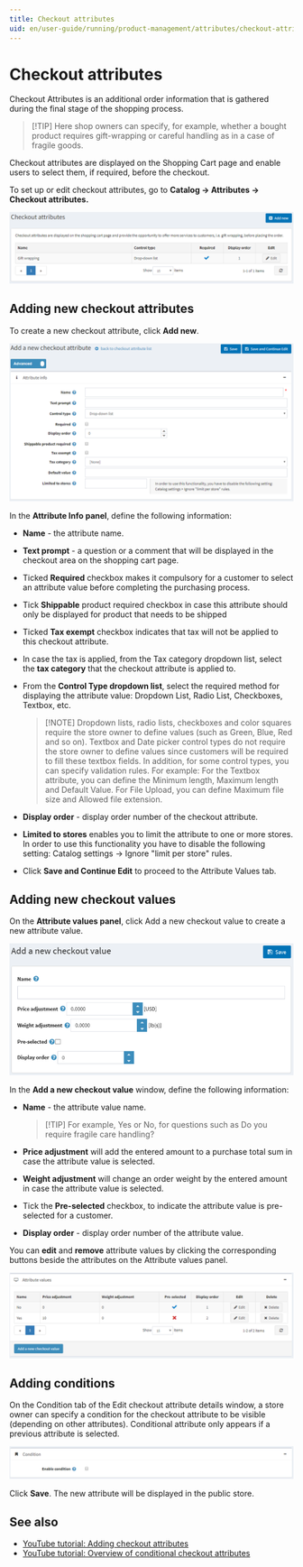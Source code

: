 ```yaml
---
title: Checkout attributes
uid: en/user-guide/running/product-management/attributes/checkout-attributes
---
```


# Checkout attributes

Checkout Attributes is an additional order information that is gathered during the final stage of the shopping process.

> [!TIP] Here shop owners can specify, for example, whether a bought product requires gift-wrapping or careful handling as in a case of fragile goods.

Checkout attributes are displayed on the Shopping Cart page and enable users to select them, if required, before the checkout.

To set up or edit checkout attributes, go to **Catalog → Attributes → Checkout attributes.**

![checkout_attributes](_static/checkout-attributes/checkout_attributes.png)

## Adding new checkout attributes

To create a new checkout attribute, click **Add new**.

![add_a_new_checkout_attributes](_static/checkout-attributes/add_a_new_checkout_attributes.png)

In the **Attribute Info panel**, define the following information:

- **Name** - the attribute name.
- **Text prompt** - a question or a comment that will be displayed in the checkout area on the shopping cart page.
- Ticked **Required** checkbox makes it compulsory for a customer to select an attribute value before completing the purchasing process.
- Tick **Shippable** product required checkbox in case this attribute should only be displayed for product that needs to be shipped
- Ticked **Tax exempt** checkbox indicates that tax will not be applied to this checkout attribute.
- In case the tax is applied, from the Tax category dropdown list, select the **tax category** that the checkout attribute is applied to.
- From the **Control Type dropdown list**, select the required method for displaying the attribute value: Dropdown List, Radio List, Checkboxes, Textbox, etc.
    
    > [!NOTE] Dropdown lists, radio lists, checkboxes and color squares require the store owner to define values (such as Green, Blue, Red and so on). Textbox and Date picker control types do not require the store owner to define values since customers will be required to fill these textbox fields. In addition, for some control types, you can specify validation rules. For example: For the Textbox attribute, you can define the Minimum length, Maximum length and Default Value. For File Upload, you can define Maximum file size and Allowed file extension.

- **Display order** - display order number of the checkout attribute.

- **Limited to stores** enables you to limit the attribute to one or more stores. In order to use this functionality you have to disable the following setting: Catalog settings → Ignore "limit per store" rules.
- Click **Save and Continue Edit** to proceed to the Attribute Values tab.

## Adding new checkout values

On the **Attribute values panel**, click Add a new checkout value to create a new attribute value.

![add_a_new_checkout_value](_static/checkout-attributes/add_a_new_checkout_value.png)

In the **Add a new checkout value** window, define the following information:

- **Name** - the attribute value name.
    
    > [!TIP] For example, Yes or No, for questions such as Do you require fragile care handling?

- **Price adjustment** will add the entered amount to a purchase total sum in case the attribute value is selected.

- **Weight adjustment** will change an order weight by the entered amount in case the attribute value is selected.
- Tick the **Pre-selected** checkbox, to indicate the attribute value is pre-selected for a customer.
- **Display order** - display order number of the attribute value.

You can **edit** and **remove** attribute values by clicking the corresponding buttons beside the attributes on the Attribute values panel.

![attribute_values](_static/checkout-attributes/attribute_values.png)

## Adding conditions

On the Condition tab of the Edit checkout attribute details window, a store owner can specify a condition for the checkout attribute to be visible (depending on other attributes). Conditional attribute only appears if a previous attribute is selected.

![condition](_static/checkout-attributes/condition.png)

Click **Save**. The new attribute will be displayed in the public store.

## See also

- [YouTube tutorial: Adding checkout attributes](https://www.youtube.com/watch?v=sJcZP1qjHmY&list=PLnL_aDfmRHwsbhj621A-RFb1KnzeFxYz4&index=3)
- [YouTube tutorial: Overview of conditional checkout attributes](https://www.youtube.com/watch?v=z3UiXgK8Jgo&list=PLnL_aDfmRHwsbhj621A-RFb1KnzeFxYz4&index=18)